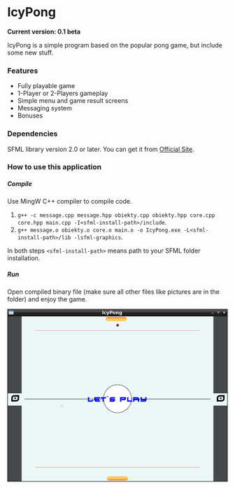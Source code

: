 # IcyPong
**Current version: 0.1 beta**

IcyPong is a simple program based on the popular pong game, but include some new stuff.

### Features
- Fully playable game
- 1-Player or 2-Players gameplay
- Simple menu and game result screens
- Messaging system
- Bonuses

### Dependencies
SFML library version 2.0 or later. You can get it from [Official Site](https://www.sfml-dev.org/).

### How to use this application

##### Compile
Use MingW C++ compiler to compile code.
1. `g++ -c message.cpp message.hpp obiekty.cpp obiekty.hpp core.cpp core.hpp main.cpp -I<sfml-install-path>/include`.
2. `g++ message.o obiekty.o core.o main.o -o IcyPong.exe -L<sfml-install-path>/lib -lsfml-graphics`.

In both steps `<sfml-install-path>` means path to your SFML folder installation.

##### Run
Open compiled binary file (make sure all other files like pictures are in the folder) and enjoy the game.

<img src="screenshot.png" alt="IcyPong"/>
